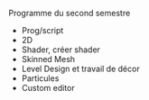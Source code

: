 Programme du second semestre

- Prog/script
- 2D
- Shader, créer shader
- Skinned Mesh
- Level Design et travail de décor
- Particules
- Custom editor
